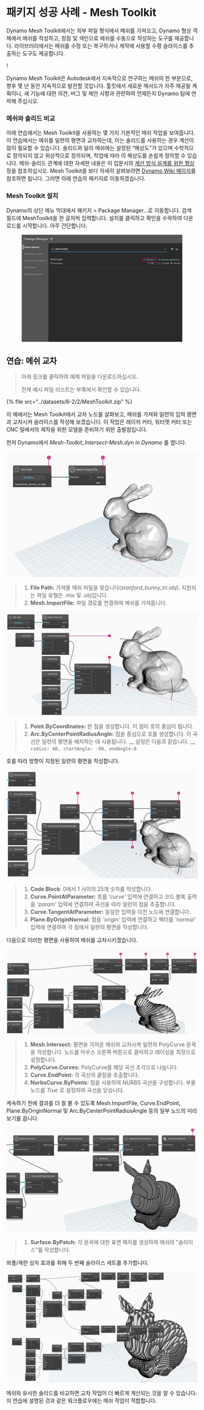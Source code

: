 # 패키지 성공 사례 - Mesh Toolkit

Dynamo Mesh Toolkit에서는 외부 파일 형식에서 메쉬를 가져오고, Dynamo 형상 객체에서 메쉬를 작성하고, 정점 및 색인으로 메쉬를 수동으로 작성하는 도구를 제공합니다. 라이브러리에서는 메쉬를 수정 또는 복구하거나 제작에 사용할 수평 슬라이스를 추출하는 도구도 제공합니다.

\![](<../images/6-2/2/meshToolkitcasestudy01 (2).jpg>)

Dynamo Mesh Toolkit은 Autodesk에서 지속적으로 연구하는 메쉬의 한 부분으로, 향후 몇 년 동안 지속적으로 발전할 것입니다. 툴킷에서 새로운 메서드가 자주 제공될 계획이니, 새 기능에 대한 의견, 버그 및 제안 사항과 관련하여 언제든지 Dynamo 팀에 연락해 주십시오.

### 메쉬와 솔리드 비교

아래 연습에서는 Mesh Toolkit을 사용하는 몇 가지 기본적인 메쉬 작업을 보여줍니다. 이 연습에서는 메쉬를 일련의 평면과 교차하는데, 이는 솔리드를 사용하는 경우 계산이 많이 필요할 수 있습니다. 솔리드와 달리 메쉬에는 설정된 “해상도”가 있으며 수학적으로 정의되지 않고 위상적으로 정의되며, 작업에 따라 이 해상도를 손쉽게 정의할 수 있습니다. 메쉬-솔리드 관계에 대한 자세한 내용은 이 입문서의 [계산 방식 설계를 위한 형상](../../5\_essential\_nodes\_and\_concepts/5-2\_geometry-for-computational-design/) 장을 참조하십시오. Mesh Toolkit을 보다 자세히 살펴보려면 [Dynamo Wiki 페이지](https://github.com/DynamoDS/Dynamo/wiki/Dynamo-Mesh-Toolkit)를 참조하면 됩니다. 그러면 아래 연습의 패키지로 이동하겠습니다.

### Mesh Toolkit 설치

Dynamo의 상단 메뉴 막대에서 패키지 > Package Manager...로 이동합니다. 검색 필드에 MeshToolkit을 한 글자씩 입력합니다. 설치를 클릭하고 확인을 수락하여 다운로드를 시작합니다. 아주 간단합니다.

<figure><img src="../../.gitbook/assets/install-mesh-toolkit.png" alt=""><figcaption></figcaption></figure>

## 연습: 메쉬 교차

> 아래 링크를 클릭하여 예제 파일을 다운로드하십시오.
>
> 전체 예시 파일 리스트는 부록에서 확인할 수 있습니다.

{% file src="../datasets/6-2/2/MeshToolkit.zip" %}

이 예에서는 Mesh Toolkit에서 교차 노드를 살펴보고, 메쉬를 가져와 일련의 입력 평면과 교차시켜 슬라이스를 작성해 보겠습니다. 이 작업은 레이저 커터, 워터젯 커터 또는 CNC 밀에서의 제작을 위한 모델을 준비하기 위한 출발점입니다.

먼저 Dynamo에서 _Mesh-Toolkit_Intersect-Mesh.dyn in Dynamo_ 를 엽니다.

![](../images/6-2/2/meshToolkitcasestudy-exercise01.jpg)

> 1. **File Path:** 가져올 메쉬 파일을 찾습니다(_stanford_bunny_tri.obj_). 지원되는 파일 유형은 .mix 및 .obj입니다.
> 2. **Mesh.ImportFile:** 파일 경로를 연결하여 메쉬를 가져옵니다.

![](../images/6-2/2/meshToolkitcasestudy-exercise02.jpg)

> 1. **Point.ByCoordinates:** 한 점을 생성합니다. 이 점이 호의 중심이 됩니다.
> 2. **Arc.ByCenterPointRadiusAngle:** 점을 중심으로 호를 생성합니다. 이 곡선은 일련의 평면을 배치하는 데 사용됩니다. __ 설정은 다음과 같습니다. __ `radius: 40, startAngle: -90, endAngle:0`

호를 따라 방향이 지정된 일련의 평면을 작성합니다.

![](../images/6-2/2/meshToolkitcasestudy-exercise03.jpg)

> 1. **Code Block**: 0에서 1 사이의 25개 숫자를 작성합니다.
> 2. **Curve.PointAtParameter:** 호를 _‘curve’_ 입력에 연결하고 코드 블록 출력을 _‘param’_ 입력에 연결하여 곡선을 따라 일련의 점을 추출합니다.
> 3. **Curve.TangentAtParameter:** 동일한 입력을 이전 노드에 연결합니다.
> 4. **Plane.ByOriginNormal:** 점을 _‘origin’_ 입력에 연결하고 벡터를 _‘normal’_ 입력에 연결하여 각 점에서 일련의 평면을 작성합니다.

다음으로 이러한 평면을 사용하여 메쉬를 교차시키겠습니다.

![](../images/6-2/2/meshToolkitcasestudy-exercise04.jpg)

> 1. **Mesh.Intersect:** 평면을 가져온 메쉬와 교차시켜 일련의 PolyCurve 윤곽을 작성합니다. 노드를 마우스 오른쪽 버튼으로 클릭하고 레이싱을 최장으로 설정합니다.
> 2. **PolyCurve.Curves:** PolyCurve를 해당 곡선 조각으로 나눕니다.
> 3. **Curve.EndPoint:** 각 곡선의 끝점을 추출합니다.
> 4. **NurbsCurve.ByPoints:** 점을 사용하여 NURBS 곡선을 구성합니다. 부울 노드를 _True_ 로 설정하여 곡선을 닫습니다.

계속하기 전에 결과를 더 잘 볼 수 있도록 Mesh.ImportFile, Curve.EndPoint, Plane.ByOriginNormal 및 Arc.ByCenterPointRadiusAngle 등의 일부 노드의 미리보기를 끕니다.

![](../images/6-2/2/meshToolkitcasestudy-exercise05.jpg)

> 1. **Surface.ByPatch:** 각 윤곽에 대한 표면 패치를 생성하여 메쉬의 "슬라이스"를 작성합니다.

와플/계란 상자 효과를 위해 두 번째 슬라이스 세트를 추가합니다.

![](../images/6-2/2/meshToolkitcasestudy-exercise06.jpg)

메쉬와 유사한 솔리드를 비교하면 교차 작업이 더 빠르게 계산되는 것을 알 수 있습니다. 이 연습에 설명된 것과 같은 워크플로우에는 메쉬 작업이 적합합니다.
